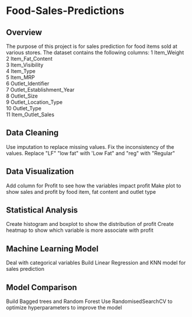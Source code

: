 # Food-Sales-Predictions
## Overview
The purpose of this project is for sales prediction for food items sold at various stores. The dataset contains the following columns: 
 1   Item_Weight               
 2   Item_Fat_Content           
 3   Item_Visibility           
 4   Item_Type                  
 5   Item_MRP                   
 6   Outlet_Identifier          
 7   Outlet_Establishment_Year  
 8   Outlet_Size                
 9   Outlet_Location_Type      
 10  Outlet_Type                
 11  Item_Outlet_Sales 

## Data Cleaning
Use imputation to replace missing values.
Fix the inconsistency of the values. Replace "LF" "low fat" with 'Low Fat" and "reg" with "Regular"

## Data Visualization
Add column for Profit to see how the variables impact profit
Make plot to show sales and profit by food item, fat content and outlet type

## Statistical Analysis
Create histogram and boxplot to show the distribution of profit
Create heatmap to show which variable is more associate with profit

## Machine Learning Model
Deal with categorical variables
Build Linear Regression and KNN model for sales prediction

## Model Comparison
Build Bagged trees and Random Forest 
Use RandomisedSearchCV to optimize hyperparameters to improve the model
